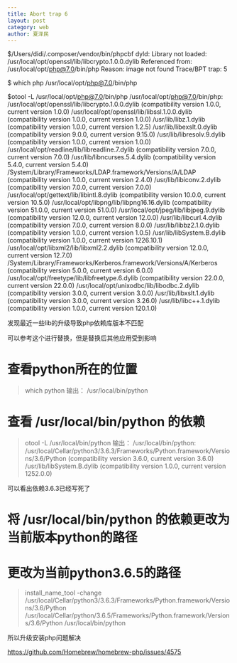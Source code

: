 ```yaml
---
title: Abort trap 6
layout: post
category: web
author: 夏泽民
---
```

$/Users/didi/.composer/vendor/bin/phpcbf 
dyld: Library not loaded: /usr/local/opt/openssl/lib/libcrypto.1.0.0.dylib
  Referenced from: /usr/local/opt/php@7.0/bin/php
  Reason: image not found
Trace/BPT trap: 5
<!-- more -->
$ which php
/usr/local/opt/php@7.0/bin/php

$otool -L /usr/local/opt/php@7.0/bin/php
/usr/local/opt/php@7.0/bin/php:
	/usr/local/opt/openssl/lib/libcrypto.1.0.0.dylib (compatibility version 1.0.0, current version 1.0.0)
	/usr/local/opt/openssl/lib/libssl.1.0.0.dylib (compatibility version 1.0.0, current version 1.0.0)
	/usr/lib/libz.1.dylib (compatibility version 1.0.0, current version 1.2.5)
	/usr/lib/libexslt.0.dylib (compatibility version 9.0.0, current version 9.15.0)
	/usr/lib/libresolv.9.dylib (compatibility version 1.0.0, current version 1.0.0)
	/usr/local/opt/readline/lib/libreadline.7.dylib (compatibility version 7.0.0, current version 7.0.0)
	/usr/lib/libncurses.5.4.dylib (compatibility version 5.4.0, current version 5.4.0)
	/System/Library/Frameworks/LDAP.framework/Versions/A/LDAP (compatibility version 1.0.0, current version 2.4.0)
	/usr/lib/libiconv.2.dylib (compatibility version 7.0.0, current version 7.0.0)
	/usr/local/opt/gettext/lib/libintl.8.dylib (compatibility version 10.0.0, current version 10.5.0)
	/usr/local/opt/libpng/lib/libpng16.16.dylib (compatibility version 51.0.0, current version 51.0.0)
	/usr/local/opt/jpeg/lib/libjpeg.9.dylib (compatibility version 12.0.0, current version 12.0.0)
	/usr/lib/libcurl.4.dylib (compatibility version 7.0.0, current version 8.0.0)
	/usr/lib/libbz2.1.0.dylib (compatibility version 1.0.0, current version 1.0.5)
	/usr/lib/libSystem.B.dylib (compatibility version 1.0.0, current version 1226.10.1)
	/usr/local/opt/libxml2/lib/libxml2.2.dylib (compatibility version 12.0.0, current version 12.7.0)
	/System/Library/Frameworks/Kerberos.framework/Versions/A/Kerberos (compatibility version 5.0.0, current version 6.0.0)
	/usr/local/opt/freetype/lib/libfreetype.6.dylib (compatibility version 22.0.0, current version 22.0.0)
	/usr/local/opt/unixodbc/lib/libodbc.2.dylib (compatibility version 3.0.0, current version 3.0.0)
	/usr/lib/libxslt.1.dylib (compatibility version 3.0.0, current version 3.26.0)
	/usr/lib/libc++.1.dylib (compatibility version 1.0.0, current version 120.1.0)
	
发现最近一些lib的升级导致php依赖库版本不匹配

可以参考这个进行替换，但是替换后其他应用受到影响

# 查看python所在的位置
> which python
输出：
/usr/local/bin/python

# 查看 /usr/local/bin/python 的依赖
> otool -L /usr/local/bin/python
输出：
/usr/local/bin/python:
    /usr/local/Cellar/python3/3.6.3/Frameworks/Python.framework/Versions/3.6/Python (compatibility version 3.6.0, current version 3.6.0)
    /usr/lib/libSystem.B.dylib (compatibility version 1.0.0, current version 1252.0.0)

可以看出依赖3.6.3已经写死了

 # 将 /usr/local/bin/python 的依赖更改为当前版本python的路径
 # 更改为当前python3.6.5的路径
> install_name_tool -change /usr/local/Cellar/python3/3.6.3/Frameworks/Python.framework/Versions/3.6/Python /usr/local/Cellar/python/3.6.5/Frameworks/Python.framework/Versions/3.6/Python /usr/local/bin/python

所以升级安装php问题解决

https://github.com/Homebrew/homebrew-php/issues/4575
